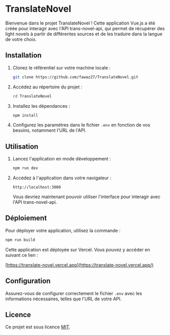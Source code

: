 
# TranslateNovel

Bienvenue dans le projet TranslateNovel ! Cette application Vue.js a été créée pour interagir avec l'API trans-novel-api, qui permet de récupérer des light novels à partir de différentes sources et de les traduire dans la langue de votre choix.

## Installation

1. Clonez le référentiel sur votre machine locale :

   ```bash
   git clone https://github.com/fawaz27/TranslateNovel.git
   ```

2. Accédez au répertoire du projet :

   ```bash
   cd TranslateNovel
   ```

3. Installez les dépendances :

   ```bash
   npm install
   ```

4. Configurez les paramètres dans le fichier `.env` en fonction de vos besoins, notamment l'URL de l'API.

## Utilisation

1. Lancez l'application en mode développement :

   ```bash
   npm run dev
   ```

2. Accédez à l'application dans votre navigateur :

   ```http
   http://localhost:3000
   ```

   Vous devriez maintenant pouvoir utiliser l'interface pour interagir avec l'API trans-novel-api.

## Déploiement

Pour déployer votre application, utilisez la commande :

```bash
npm run build
```


Cette application est déployée sur Vercel. Vous pouvez y accéder en suivant ce lien :

[https://translate-novel.vercel.app](https://translate-novel.vercel.app/)


## Configuration

Assurez-vous de configurer correctement le fichier `.env` avec les informations nécessaires, telles que l'URL de votre API.

## Licence

Ce projet est sous licence [MIT](LICENSE).
